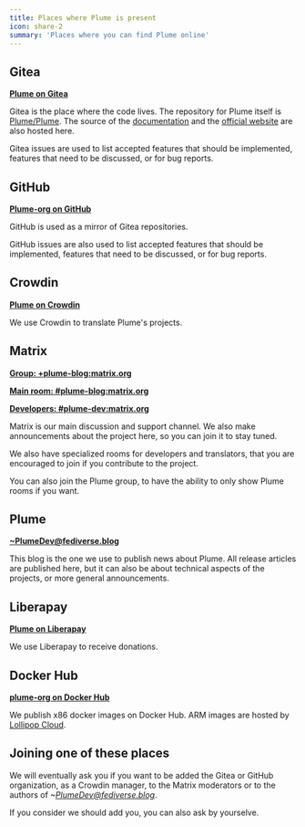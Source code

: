 ```yaml
---
title: Places where Plume is present
icon: share-2
summary: 'Places where you can find Plume online'
---
```


## Gitea

**[Plume on Gitea](https://git.joinplu.me/Plume)**

Gitea is the place where the code lives. The repository for Plume itself is [Plume/Plume](https://git.joinplu.me/Plume).
The source of the [documentation](https://git.joinplu.me/plume/documentation) and the [official website](https://git.joinplu.me/plume/joinplu.me)
are also hosted here.

Gitea issues are used to list accepted features that should be implemented, features that need to be discussed, or for bug reports.

## GitHub

**[Plume-org on GitHub](https://github.com/Plume-org)**

GitHub is used as a mirror of Gitea repositories.

GitHub issues are also used to list accepted features that should be implemented, features that need to be discussed, or for bug reports.

## Crowdin

**[Plume on Crowdin](https://crowdin.com/project/plume)**

We use Crowdin to translate Plume's projects.

## Matrix

**[Group: +plume-blog:matrix.org](https://matrix.to/#/#plume-blog:matrix.org)**

**[Main room: #plume-blog:matrix.org](https://matrix.to/#/#plume-blog:matrix.org)**

**[Developers: #plume-dev:matrix.org](https://matrix.to/#/#plume-dev:matrix.org)**

Matrix is our main discussion and support channel. We also make announcements about the project here, so you can join it
to stay tuned.

We also have specialized rooms for developers and translators, that you are encouraged to join if you contribute to the project.

You can also join the Plume group, to have the ability to only show Plume rooms if you want.

## Plume

**[~PlumeDev@fediverse.blog](https://fediverse.blog/~/PlumeDev)**

This blog is the one we use to publish news about Plume. All release articles are published here, but
it can also be about technical aspects of the projects, or more general announcements.

## Liberapay

**[Plume on Liberapay](https://liberapay.com/Plume)**

We use Liberapay to receive donations.

## Docker Hub

**[plume-org on Docker Hub](https://hub.docker.com/u/plumeorg)**

We publish x86 docker images on Docker Hub. ARM images are hosted by [Lollipop Cloud](https://lollipopcloud.solutions).

## Joining one of these places

We will eventually ask you if you want to be added the Gitea or GitHub organization, as a Crowdin manager, to the Matrix moderators
or to the authors of *~PlumeDev@fediverse.blog*.

If you consider we should add you, you can also ask by yourselve.

